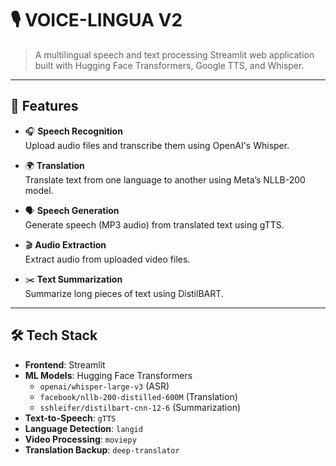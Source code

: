 # 🎙️ VOICE-LINGUA V2

> A multilingual speech and text processing Streamlit web application built with Hugging Face Transformers, Google TTS, and Whisper.

---

## 🚀 Features

- 🎧 **Speech Recognition**  
  Upload audio files and transcribe them using OpenAI's Whisper.

- 🌍 **Translation**  
  Translate text from one language to another using Meta’s NLLB-200 model.

- 🗣️ **Speech Generation**  
  Generate speech (MP3 audio) from translated text using gTTS.

- 🎬 **Audio Extraction**  
  Extract audio from uploaded video files.

- ✂️ **Text Summarization**  
  Summarize long pieces of text using DistilBART.

---

## 🛠 Tech Stack

- **Frontend**: Streamlit  
- **ML Models**: Hugging Face Transformers  
  - `openai/whisper-large-v3` (ASR)  
  - `facebook/nllb-200-distilled-600M` (Translation)  
  - `sshleifer/distilbart-cnn-12-6` (Summarization)
- **Text-to-Speech**: `gTTS`  
- **Language Detection**: `langid`  
- **Video Processing**: `moviepy`  
- **Translation Backup**: `deep-translator`  


